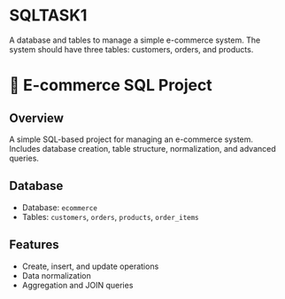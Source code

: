 # SQLTASK1
A database and tables to manage a simple e-commerce system.  The system should have three tables: customers, orders, and products.
# 🛒 E-commerce SQL Project

## Overview
A simple SQL-based project for managing an e-commerce system.  
Includes database creation, table structure, normalization, and advanced queries.

## Database
- Database: `ecommerce`
- Tables: `customers`, `orders`, `products`, `order_items`

## Features
- Create, insert, and update operations
- Data normalization
- Aggregation and JOIN queries
